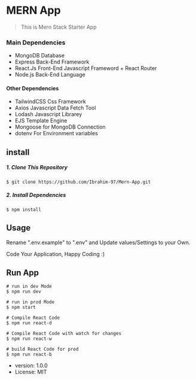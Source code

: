 # MERN App
> This is Mern Stack Starter App

### Main Dependencies
- MongoDB Database
- Express Back-End Framework
- React.Js Front-End Javascript Frameword + React Router
- Node.js Back-End Language

#### Other Dependencies
- TailwindCSS Css Framework
- Axios Javascript Data Fetch Tool
- Lodash Javascript Librarey
- EJS Template Engine
- Mongoose for MongoDB Connection
- dotenv For Environment variables

## install
##### 1. Clone This Repository
```
$ git clone https://github.com/Ibrahim-97/Mern-App.git
```
##### 2. Install Dependencies
```
$ npm install
```
## Usage
Rename ".env.example" to ".env" and Update values/Settings to your Own.

Code Your Application, Happy Coding :)

## Run App
```
# run in dev Mode
$ npm run dev

# run in prod Mode
$ npm start

# Compile React Code
$ npm run react-d

# Compile React Code with watch for changes
$ npm run react-w

# build React Code for prod
$ npm run react-b
```

- version: 1.0.0
- License: MIT
